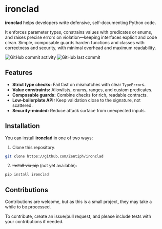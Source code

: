 # ironclad
**ironclad** helps developers write defensive, self-documenting Python code.

It enforces parameter types, constrains values with predicates or enums,
and raises precise errors on violation—keeping interfaces explicit and code clean.
Simple, composable guards harden functions and classes with correctness and security,
with minimal overhead and maximum readability.

![GitHub commit activity](https://img.shields.io/github/commit-activity/t/zentiph/ironclad)
![GitHub last commit](https://img.shields.io/github/last-commit/zentiph/ironclad)

## Features
* **Strict type checks:** Fail fast on mismatches with clear `TypeError`s.
* **Value constraints:** Allowlists, enums, ranges, and custom predicates.
* **Composable guards:** Combine checks for rich, readable contracts.
* **Low-boilerplate API:** Keep validation close to the signature, not scattered.
* **Security-minded:** Reduce attack surface from unexpected inputs.

## Installation
You can install **ironclad** in one of two ways:
1. Clone this repository:
```bash
git clone https://github.com/Zentiph/ironclad
```
2. ~~Install via pip~~ (not yet available):
```bash
pip install ironclad
```

## Contributions
Contributions are welcome, but as this is a small project, they may take a while to be processed.

To contribute, create an issue/pull request, and please include tests with your contributions if needed.
